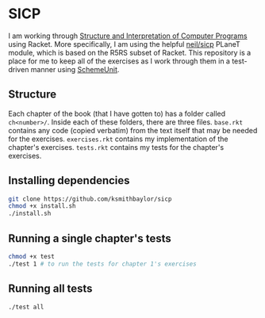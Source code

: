 # SICP
I am working through [Structure and Interpretation of Computer Programs](http://mitpress.mit.edu/sicp/) using Racket. More specifically, I am using the helpful [neil/sicp](http://www.neilvandyke.org/racket-sicp/) PLaneT module, which is based on the R5RS subset of Racket. This repository is a place for me to keep all of the exercises as I work through them in a test-driven manner using [SchemeUnit](http://planet.racket-lang.org/package-source/schematics/schemeunit.plt/3/5/planet-docs/schemeunit/index.html).

## Structure
Each chapter of the book (that I have gotten to) has a folder called `ch<number>/`. Inside each of these folders, there are three files. `base.rkt` contains any code (copied verbatim) from the text itself that may be needed for the exercises. `exercises.rkt` contains my implementation of the chapter's exercises. `tests.rkt` contains my tests for the chapter's exercises.

## Installing dependencies
```sh
git clone https://github.com/ksmithbaylor/sicp
chmod +x install.sh
./install.sh
```

## Running a single chapter's tests
```sh
chmod +x test
./test 1 # to run the tests for chapter 1's exercises
```

## Running all tests
```sh
./test all
```
